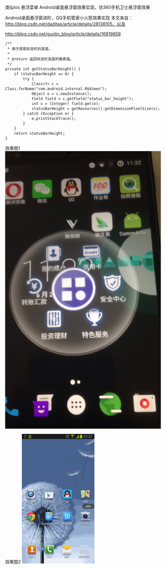 类似ios 悬浮菜单
Android桌面悬浮窗效果实现，仿360手机卫士悬浮窗效果

Android桌面悬浮窗进阶，QQ手机管家小火箭效果实现
本文来自：http://blog.csdn.net/daditao/article/details/28138105，以及

http://blog.csdn.net/guolin_blog/article/details/16919859


	/**
	 * 用于获取状态栏的高度。
	 *
	 * @return 返回状态栏高度的像素值。
	 */
	private int getStatusBarHeight() {
		if (statusBarHeight == 0) {
			try {
				Class<?> c = Class.forName("com.android.internal.R$dimen");
				Object o = c.newInstance();
				Field field = c.getField("status_bar_height");
				int x = (Integer) field.get(o);
				statusBarHeight = getResources().getDimensionPixelSize(x);
			} catch (Exception e) {
				e.printStackTrace();
			}
		}
		return statusBarHeight;
	}


效果图1
<img src="./preview/test.png">


效果图2
<img src="./preview/rocket.gif">